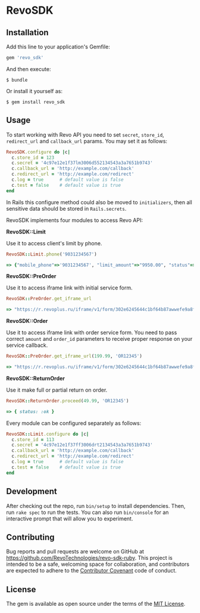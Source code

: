 # RevoSDK

## Installation

Add this line to your application's Gemfile:

```ruby
gem 'revo_sdk'
```

And then execute:

    $ bundle

Or install it yourself as:

    $ gem install revo_sdk

## Usage

To start working with Revo API you need to set `secret`, `store_id`, `redirect_url` and `callback_url` params. You may set it as follows:

```ruby
RevoSDK.configure do |c|
  c.store_id = 123
  c.secret = '4c97e12e1f37lm3006d552134543a3a7651b9743'
  c.callback_url = 'http://example.com/callback'
  c.redirect_url = 'http://example.com/redirect'
  c.log = true      # default value is false
  c.test = false    # default value is true
end
```

In Rails this configure method could also be moved to `initializers`, then all sensitive data should be stored in `Rails.secrets`.

RevoSDK implements four modules to access Revo API:

**RevoSDK::Limit**

Use it to access client's limit by phone.

```ruby
RevoSDK::Limit.phone('9031234567')

=> {"mobile_phone"=>'9031234567', "limit_amount"=>"9950.00", "status"=>"active"}
```

**RevoSDK::PreOrder**

Use it to access iframe link with initial service form.

```ruby
RevoSDK::PreOrder.get_iframe_url

=> "https://r.revoplus.ru/iframe/v1/form/302e6245644c1bf64b87awwefe9a8f2e9b89eef1"
```

**RevoSDK::Order**

Use it to access iframe link with order service form. You need to pass correct `amount` and `order_id` parameters to receive proper response on your service callback.

```ruby
RevoSDK::PreOrder.get_iframe_url(199.99, 'OR12345')

=> "https://r.revoplus.ru/iframe/v1/form/302e6245644c1bf64b87awwefe9a8f2e9b89eef1"
```


**RevoSDK::ReturnOrder**

Use it make full or partial return on order.

```ruby
RevoSDK::ReturnOrder.proceed(49.99, 'OR12345')

=> { status: :ok }
```

Every module can be configured separately as follows:

```ruby
RevoSDK::Limit.configure do |c|
  c.store_id = 113
  c.secret = '4c97e12e1f37ff3006drt2134543a3a7651b9743'
  c.callback_url = 'http://example.com/callback'
  c.redirect_url = 'http://example.com/redirect'
  c.log = true      # default value is false
  c.test = false    # default value is true
end
```

## Development

After checking out the repo, run `bin/setup` to install dependencies. Then, run `rake spec` to run the tests. You can also run `bin/console` for an interactive prompt that will allow you to experiment.

## Contributing

Bug reports and pull requests are welcome on GitHub at https://github.com/RevoTechnologies/revo-sdk-ruby. This project is intended to be a safe, welcoming space for collaboration, and contributors are expected to adhere to the [Contributor Covenant](http://contributor-covenant.org) code of conduct.


## License

The gem is available as open source under the terms of the [MIT License](http://opensource.org/licenses/MIT).

